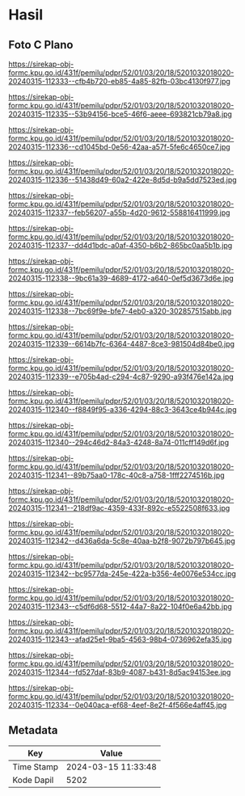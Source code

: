 # Hasil

## Foto C Plano

https://sirekap-obj-formc.kpu.go.id/431f/pemilu/pdpr/52/01/03/20/18/5201032018020-20240315-112333--cfb4b720-eb85-4a85-82fb-03bc4130f977.jpg

https://sirekap-obj-formc.kpu.go.id/431f/pemilu/pdpr/52/01/03/20/18/5201032018020-20240315-112335--53b94156-bce5-46f6-aeee-693821cb79a8.jpg

https://sirekap-obj-formc.kpu.go.id/431f/pemilu/pdpr/52/01/03/20/18/5201032018020-20240315-112336--cd1045bd-0e56-42aa-a57f-5fe6c4650ce7.jpg

https://sirekap-obj-formc.kpu.go.id/431f/pemilu/pdpr/52/01/03/20/18/5201032018020-20240315-112336--51438d49-60a2-422e-8d5d-b9a5dd7523ed.jpg

https://sirekap-obj-formc.kpu.go.id/431f/pemilu/pdpr/52/01/03/20/18/5201032018020-20240315-112337--feb56207-a55b-4d20-9612-558816411999.jpg

https://sirekap-obj-formc.kpu.go.id/431f/pemilu/pdpr/52/01/03/20/18/5201032018020-20240315-112337--dd4d1bdc-a0af-4350-b6b2-865bc0aa5b1b.jpg

https://sirekap-obj-formc.kpu.go.id/431f/pemilu/pdpr/52/01/03/20/18/5201032018020-20240315-112338--9bc61a39-4689-4172-a640-0ef5d3673d6e.jpg

https://sirekap-obj-formc.kpu.go.id/431f/pemilu/pdpr/52/01/03/20/18/5201032018020-20240315-112338--7bc69f9e-bfe7-4eb0-a320-302857515abb.jpg

https://sirekap-obj-formc.kpu.go.id/431f/pemilu/pdpr/52/01/03/20/18/5201032018020-20240315-112339--6614b7fc-6364-4487-8ce3-981504d84be0.jpg

https://sirekap-obj-formc.kpu.go.id/431f/pemilu/pdpr/52/01/03/20/18/5201032018020-20240315-112339--e705b4ad-c294-4c87-9290-a93f476e142a.jpg

https://sirekap-obj-formc.kpu.go.id/431f/pemilu/pdpr/52/01/03/20/18/5201032018020-20240315-112340--f8849f95-a336-4294-88c3-3643ce4b944c.jpg

https://sirekap-obj-formc.kpu.go.id/431f/pemilu/pdpr/52/01/03/20/18/5201032018020-20240315-112340--294c46d2-84a3-4248-8a74-011cff149d6f.jpg

https://sirekap-obj-formc.kpu.go.id/431f/pemilu/pdpr/52/01/03/20/18/5201032018020-20240315-112341--89b75aa0-178c-40c8-a758-1fff2274516b.jpg

https://sirekap-obj-formc.kpu.go.id/431f/pemilu/pdpr/52/01/03/20/18/5201032018020-20240315-112341--218df9ac-4359-433f-892c-e5522508f633.jpg

https://sirekap-obj-formc.kpu.go.id/431f/pemilu/pdpr/52/01/03/20/18/5201032018020-20240315-112342--d436a6da-5c8e-40aa-b2f8-9072b797b645.jpg

https://sirekap-obj-formc.kpu.go.id/431f/pemilu/pdpr/52/01/03/20/18/5201032018020-20240315-112342--bc9577da-245e-422a-b356-4e0076e534cc.jpg

https://sirekap-obj-formc.kpu.go.id/431f/pemilu/pdpr/52/01/03/20/18/5201032018020-20240315-112343--c5df6d68-5512-44a7-8a22-104f0e6a42bb.jpg

https://sirekap-obj-formc.kpu.go.id/431f/pemilu/pdpr/52/01/03/20/18/5201032018020-20240315-112343--afad25e1-9ba5-4563-98b4-0736962efa35.jpg

https://sirekap-obj-formc.kpu.go.id/431f/pemilu/pdpr/52/01/03/20/18/5201032018020-20240315-112344--fd527daf-83b9-4087-b431-8d5ac94153ee.jpg

https://sirekap-obj-formc.kpu.go.id/431f/pemilu/pdpr/52/01/03/20/18/5201032018020-20240315-112334--0e040aca-ef68-4eef-8e2f-4f566e4aff45.jpg


## Metadata

| Key        | Value               |
| ---------- | ------------------- |
| Time Stamp | 2024-03-15 11:33:48 |
| Kode Dapil | 5202                |



